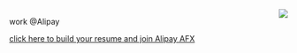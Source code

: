 <img align="right" src="https://github-readme-stats.vercel.app/api?username=ttys026&show_icons=true&icon_color=ad0d52&text_color=24292e&bg_color=ffffff&hide_title=true" />

work @Alipay

[click here to build your resume and join Alipay AFX](https://resume.tianyi.li/)
